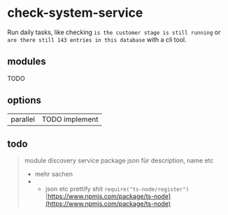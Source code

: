 # check-system-service

Run daily tasks, like checking `is the customer stage is still running` or  `are there still 143 entries in this database` with a cli tool.

## modules

TODO

## options

|||
|-|-|
| parallel | TODO implement |

## todo

> module discovery service
> package json für description, name etc
> * mehr sachen
> * * json etc
> prettify shit
> `require("ts-node/register")` [https://www.npmjs.com/package/ts-node](https://www.npmjs.com/package/ts-node)
